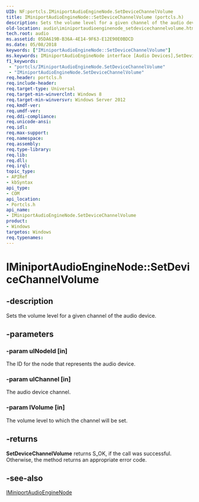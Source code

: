 ```yaml
---
UID: NF:portcls.IMiniportAudioEngineNode.SetDeviceChannelVolume
title: IMiniportAudioEngineNode::SetDeviceChannelVolume (portcls.h)
description: Sets the volume level for a given channel of the audio device.
old-location: audio\iminiportaudioenginenode_setdevicechannelvolume.htm
tech.root: audio
ms.assetid: 05DA619B-B36A-4E14-9F63-E12E90E0BDCD
ms.date: 05/08/2018
keywords: ["IMiniportAudioEngineNode::SetDeviceChannelVolume"]
ms.keywords: IMiniportAudioEngineNode interface [Audio Devices],SetDeviceChannelVolume method, IMiniportAudioEngineNode.SetDeviceChannelVolume, IMiniportAudioEngineNode::SetDeviceChannelVolume, SetDeviceChannelVolume, SetDeviceChannelVolume method [Audio Devices], SetDeviceChannelVolume method [Audio Devices],IMiniportAudioEngineNode interface, audio.iminiportaudioenginenode_setdevicechannelvolume, portcls/IMiniportAudioEngineNode::SetDeviceChannelVolume
f1_keywords:
 - "portcls/IMiniportAudioEngineNode.SetDeviceChannelVolume"
 - "IMiniportAudioEngineNode.SetDeviceChannelVolume"
req.header: portcls.h
req.include-header: 
req.target-type: Universal
req.target-min-winverclnt: Windows 8
req.target-min-winversvr: Windows Server 2012
req.kmdf-ver: 
req.umdf-ver: 
req.ddi-compliance: 
req.unicode-ansi: 
req.idl: 
req.max-support: 
req.namespace: 
req.assembly: 
req.type-library: 
req.lib: 
req.dll: 
req.irql: 
topic_type:
- APIRef
- kbSyntax
api_type:
- COM
api_location:
- Portcls.h
api_name:
- IMiniportAudioEngineNode.SetDeviceChannelVolume
product:
- Windows
targetos: Windows
req.typenames: 
---
```


# IMiniportAudioEngineNode::SetDeviceChannelVolume


## -description


Sets the volume level for a given channel of the audio device.


## -parameters




### -param ulNodeId [in]

The ID for the node that represents the audio device.


### -param ulChannel [in]

The audio device channel.


### -param lVolume [in]

The volume level to which the channel will be set.


## -returns



<b>SetDeviceChannelVolume</b> returns S_OK, if the call was successful. Otherwise, the method returns an appropriate error code.




## -see-also




<a href="https://docs.microsoft.com/windows-hardware/drivers/ddi/portcls/nn-portcls-iminiportaudioenginenode">IMiniportAudioEngineNode</a>
 

 

